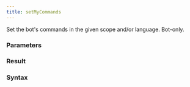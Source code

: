 ```yaml
---
title: setMyCommands
---
```


Set the bot's commands in the given scope and/or language. Bot-only.


### Parameters 



### Result 



### Syntax





